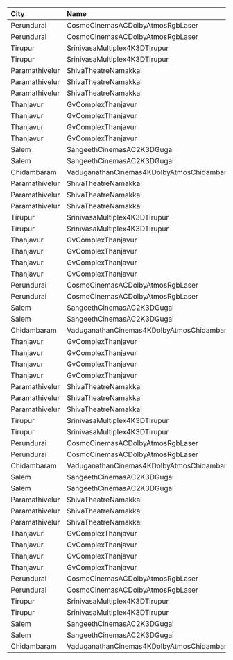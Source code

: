 | City           | Name                                       | Language |  Time | Type       | Price | Capacity | Booked |
| :------------- | :----------------------------------------- | :------- | ----: | :--------- | ----: | -------: | -----: |
| Perundurai     | CosmoCinemasACDolbyAtmosRgbLaser           | Tamil    | 10:40 | Platinum   |  150₹ |       15 |      7 |
| Perundurai     | CosmoCinemasACDolbyAtmosRgbLaser           | Tamil    | 10:40 | Gold       |  120₹ |       94 |     47 |
| Tirupur        | SrinivasaMultiplex4K3DTirupur              | Tamil    | 10:45 | Balcony    |  110₹ |      142 |     71 |
| Tirupur        | SrinivasaMultiplex4K3DTirupur              | Tamil    | 10:45 | FirstClass |  100₹ |      155 |     77 |
| Paramathivelur | ShivaTheatreNamakkal                       | Tamil    | 11:00 | King       |  150₹ |       98 |     98 |
| Paramathivelur | ShivaTheatreNamakkal                       | Tamil    | 11:00 | Queen      |  150₹ |       56 |     56 |
| Paramathivelur | ShivaTheatreNamakkal                       | Tamil    | 11:00 | Jack       |  100₹ |      404 |    226 |
| Thanjavur      | GvComplexThanjavur                         | Tamil    | 11:15 | BoxA       |  130₹ |       11 |     11 |
| Thanjavur      | GvComplexThanjavur                         | Tamil    | 11:15 | BoxB       |  130₹ |       11 |     11 |
| Thanjavur      | GvComplexThanjavur                         | Tamil    | 11:15 | I          |  120₹ |      156 |     91 |
| Thanjavur      | GvComplexThanjavur                         | Tamil    | 11:15 | Ii         |  100₹ |       60 |     30 |
| Salem          | SangeethCinemasAC2K3DGugai                 | Tamil    | 11:30 | Balcony    |  124₹ |      157 |     85 |
| Salem          | SangeethCinemasAC2K3DGugai                 | Tamil    | 11:30 | Firstclass |  105₹ |      420 |    224 |
| Chidambaram    | VaduganathanCinemas4KDolbyAtmosChidambaram | Tamil    | 12:30 | Elite      |  110₹ |      498 |    280 |
| Paramathivelur | ShivaTheatreNamakkal                       | Tamil    | 14:30 | King       |  150₹ |       98 |     98 |
| Paramathivelur | ShivaTheatreNamakkal                       | Tamil    | 14:30 | Queen      |  150₹ |       56 |     56 |
| Paramathivelur | ShivaTheatreNamakkal                       | Tamil    | 14:30 | Jack       |  100₹ |      404 |    226 |
| Tirupur        | SrinivasaMultiplex4K3DTirupur              | Tamil    | 14:30 | Balcony    |  110₹ |      142 |     71 |
| Tirupur        | SrinivasaMultiplex4K3DTirupur              | Tamil    | 14:30 | FirstClass |  100₹ |      155 |     77 |
| Thanjavur      | GvComplexThanjavur                         | Tamil    | 14:30 | BoxA       |  130₹ |       11 |     11 |
| Thanjavur      | GvComplexThanjavur                         | Tamil    | 14:30 | BoxB       |  130₹ |       11 |     11 |
| Thanjavur      | GvComplexThanjavur                         | Tamil    | 14:30 | I          |  120₹ |      156 |     91 |
| Thanjavur      | GvComplexThanjavur                         | Tamil    | 14:30 | Ii         |  100₹ |       60 |     30 |
| Perundurai     | CosmoCinemasACDolbyAtmosRgbLaser           | Tamil    | 14:40 | Platinum   |  150₹ |       15 |      7 |
| Perundurai     | CosmoCinemasACDolbyAtmosRgbLaser           | Tamil    | 14:40 | Gold       |  120₹ |       94 |     47 |
| Salem          | SangeethCinemasAC2K3DGugai                 | Tamil    | 15:00 | Balcony    |  124₹ |      157 |     85 |
| Salem          | SangeethCinemasAC2K3DGugai                 | Tamil    | 15:00 | Firstclass |  105₹ |      420 |    224 |
| Chidambaram    | VaduganathanCinemas4KDolbyAtmosChidambaram | Tamil    | 15:30 | Elite      |  110₹ |      498 |    280 |
| Thanjavur      | GvComplexThanjavur                         | Tamil    | 18:15 | BoxA       |  130₹ |       11 |     11 |
| Thanjavur      | GvComplexThanjavur                         | Tamil    | 18:15 | BoxB       |  130₹ |       11 |     11 |
| Thanjavur      | GvComplexThanjavur                         | Tamil    | 18:15 | I          |  120₹ |      156 |     91 |
| Thanjavur      | GvComplexThanjavur                         | Tamil    | 18:15 | Ii         |  100₹ |       60 |     30 |
| Paramathivelur | ShivaTheatreNamakkal                       | Tamil    | 18:30 | King       |  150₹ |       98 |     98 |
| Paramathivelur | ShivaTheatreNamakkal                       | Tamil    | 18:30 | Queen      |  150₹ |       56 |     56 |
| Paramathivelur | ShivaTheatreNamakkal                       | Tamil    | 18:30 | Jack       |  100₹ |      404 |    226 |
| Tirupur        | SrinivasaMultiplex4K3DTirupur              | Tamil    | 18:30 | Balcony    |  110₹ |      142 |     71 |
| Tirupur        | SrinivasaMultiplex4K3DTirupur              | Tamil    | 18:30 | FirstClass |  100₹ |      155 |     77 |
| Perundurai     | CosmoCinemasACDolbyAtmosRgbLaser           | Tamil    | 18:40 | Platinum   |  150₹ |       15 |      7 |
| Perundurai     | CosmoCinemasACDolbyAtmosRgbLaser           | Tamil    | 18:40 | Gold       |  120₹ |       94 |     47 |
| Chidambaram    | VaduganathanCinemas4KDolbyAtmosChidambaram | Tamil    | 18:45 | Elite      |  110₹ |      498 |    280 |
| Salem          | SangeethCinemasAC2K3DGugai                 | Tamil    | 19:00 | Balcony    |  124₹ |      157 |     85 |
| Salem          | SangeethCinemasAC2K3DGugai                 | Tamil    | 19:00 | Firstclass |  105₹ |      420 |    224 |
| Paramathivelur | ShivaTheatreNamakkal                       | Tamil    | 21:30 | King       |  150₹ |       98 |     98 |
| Paramathivelur | ShivaTheatreNamakkal                       | Tamil    | 21:30 | Queen      |  150₹ |       56 |     56 |
| Paramathivelur | ShivaTheatreNamakkal                       | Tamil    | 21:30 | Jack       |  100₹ |      404 |    226 |
| Thanjavur      | GvComplexThanjavur                         | Tamil    | 22:00 | BoxA       |  130₹ |       11 |     11 |
| Thanjavur      | GvComplexThanjavur                         | Tamil    | 22:00 | BoxB       |  130₹ |       11 |     11 |
| Thanjavur      | GvComplexThanjavur                         | Tamil    | 22:00 | I          |  120₹ |      156 |     91 |
| Thanjavur      | GvComplexThanjavur                         | Tamil    | 22:00 | Ii         |  100₹ |       60 |     30 |
| Perundurai     | CosmoCinemasACDolbyAtmosRgbLaser           | Tamil    | 22:10 | Platinum   |  150₹ |       15 |      7 |
| Perundurai     | CosmoCinemasACDolbyAtmosRgbLaser           | Tamil    | 22:10 | Gold       |  120₹ |       94 |     47 |
| Tirupur        | SrinivasaMultiplex4K3DTirupur              | Tamil    | 22:15 | Balcony    |  110₹ |      142 |     71 |
| Tirupur        | SrinivasaMultiplex4K3DTirupur              | Tamil    | 22:15 | FirstClass |  100₹ |      155 |     77 |
| Salem          | SangeethCinemasAC2K3DGugai                 | Tamil    | 22:15 | Balcony    |  124₹ |      157 |     85 |
| Salem          | SangeethCinemasAC2K3DGugai                 | Tamil    | 22:15 | Firstclass |  105₹ |      420 |    224 |
| Chidambaram    | VaduganathanCinemas4KDolbyAtmosChidambaram | Tamil    | 22:30 | Elite      |  110₹ |      498 |    280 |